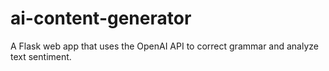 # ai-content-generator
A Flask web app that uses the OpenAI API to correct grammar and analyze text sentiment.
